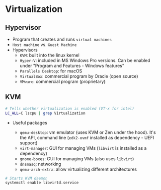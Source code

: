 # Virtualization

## Hypervisor

- Program that creates and runs `virtual machines`
- `Host machine` vs. `Guest Machine`
- Hypervisors
  - `KVM`: built into the linux kernel
  - `Hyper-V`: included in MS Windows Pro versions. Can be enabled under "Program and Features - Windows features"
  - `Parallels Desktop`: for macOS
  - `VirtualBox`: commercial program by Oracle (open source)
  - `VMware`: commercial program (proprietary)

## KVM

```sh
# Tells whether virtualization is enabled (VT-x for intel)
LC_ALL=C lscpu | grep Virtualization
```

- Useful packages

  - `qemu-desktop`: vm emulator (uses KVM or Zen under the hood). It's the API, command line (`edk2-ovmf` installed as dependency - UEFI support)
  - `virt-manager`: GUI for managing VMs (`libvirt` is installed as a dependency)
  - `gnome-boxes`: GUI for managing VMs (also uses `libvirt`)
  - `dnsmasq`: networking
  - `qemu-arch-extra`: allow virtualizing different architectures

```sh
# Starts KVM daemon
systemctl enable libvirtd.service
```
